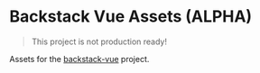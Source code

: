 # Backstack Vue Assets (ALPHA)

> This project is not production ready!

Assets for the [backstack-vue](https://github.com/deloachtech/backstack-vue) project.
